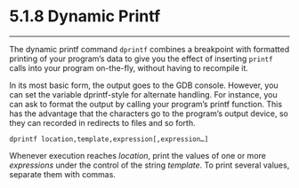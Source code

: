 # 5.1.8 Dynamic Printf

----

The dynamic printf command ``dprintf`` combines a breakpoint with formatted printing of your program’s data to give you the effect of inserting ``printf`` calls into your program on-the-fly, without having to recompile it.

In its most basic form, the output goes to the GDB console. However, you can set the variable dprintf-style for alternate handling. For instance, you can ask to format the output by calling your program’s printf function. This has the advantage that the characters go to the program’s output device, so they can recorded in redirects to files and so forth.

```
dprintf location,template,expression[,expression…]
```
Whenever execution reaches _location_, print the values of one or more _expressions_ under the control of the string _template_. To print several values, separate them with commas.
